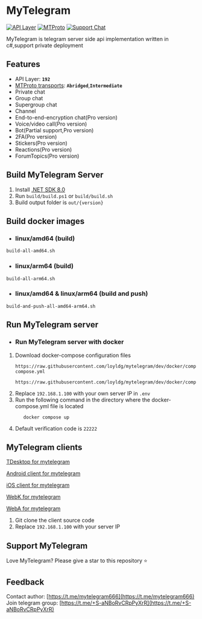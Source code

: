 # MyTelegram

[![API Layer](https://img.shields.io/badge/API_Layer-192-blueviolet)](https://corefork.telegram.org/methods)
[![MTProto](https://img.shields.io/badge/MTProto_Protocol-2.0-green)](https://corefork.telegram.org/mtproto/)
[![Support Chat](https://img.shields.io/badge/Chat_with_us-on_Telegram-0088cc)](https://t.me/+S-aNBoRvCRpPyXrR)

MyTelegram is telegram server side api implementation written in c#,support private deployment

## Features

- API Layer: **`192`**
- [MTProto transports](https://corefork.telegram.org/mtproto/mtproto-transports): **`Abridged`**,**`Intermediate`**
- Private chat
- Group chat
- Supergroup chat
- Channel
- End-to-end-encryption chat(Pro version)
- Voice/video call(Pro version)
- Bot(Partial support,Pro version)
- 2FA(Pro version)
- Stickers(Pro version)
- Reactions(Pro version)
- ForumTopics(Pro version)

## Build MyTelegram Server

1. Install [.NET SDK 8.0](https://dotnet.microsoft.com/en-us/download/dotnet/8.0)
2. Run `build/build.ps1` or `build/build.sh`
3. Build output folder is `out/{version}`

## Build docker images

- ### linux/amd64 (build)
```
build-all-amd64.sh
```
- ### linux/arm64 (build)
```
build-all-arm64.sh
```
- ### linux/amd64 & linux/arm64 (build and push)
```
build-and-push-all-amd64-arm64.sh
```

## Run MyTelegram server

- ### Run MyTelegram server with docker

1. Download docker-compose configuration files
   ```
   https://raw.githubusercontent.com/loyldg/mytelegram/dev/docker/compose/docker-compose.yml

   https://raw.githubusercontent.com/loyldg/mytelegram/dev/docker/compose/.env
   ```
2. Replace `192.168.1.100` with your own server IP in `.env`
3. Run the following command in the directory where the docker-compose.yml file is located
   ```
      docker compose up
   ```
4. Default verification code is `22222`

## MyTelegram clients
[TDesktop for mytelegram](https://github.com/loyldg/mytelegram-tdesktop)

[Android client for mytelegram](https://github.com/loyldg/mytelegram-android)

[iOS client for mytelegram](https://github.com/loyldg/mytelegram-iOS)

[WebK for mytelegram](https://github.com/loyldg/mytelegram-webk)

[WebA for mytelegram](https://github.com/loyldg/mytelegram-weba)

1. Git clone the client source code
2. Replace `192.168.1.100` with your server IP

## Support MyTelegram

Love MyTelegram? Please give a star to this repository ⭐

## Feedback

Contact author: [https://t.me/mytelegram666](https://t.me/mytelegram666)  
Join telegram group: [https://t.me/+S-aNBoRvCRpPyXrR](https://t.me/+S-aNBoRvCRpPyXrR)
